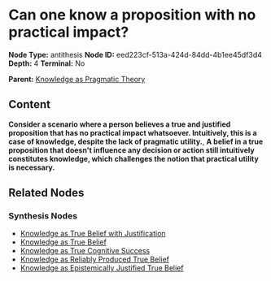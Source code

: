 # Can one know a proposition with no practical impact?

**Node Type:** antithesis
**Node ID:** eed223cf-513a-424d-84dd-4b1ee45df3d4
**Depth:** 4
**Terminal:** No

**Parent:** [Knowledge as Pragmatic Theory](knowledge-as-pragmatic-theory-synthesis-0f2a662c-ba38-4203-bcd0-be57a67312d0.md)

## Content

**Consider a scenario where a person believes a true and justified proposition that has no practical impact whatsoever. Intuitively, this is a case of knowledge, despite the lack of pragmatic utility.**, **A belief in a true proposition that doesn't influence any decision or action still intuitively constitutes knowledge, which challenges the notion that practical utility is necessary.**

## Related Nodes

### Synthesis Nodes

- [Knowledge as True Belief with Justification](knowledge-as-true-belief-with-justification-synthesis-5a8e4d40-3908-4e8c-b370-4667ed05e534.md)
- [Knowledge as True Belief](knowledge-as-true-belief-synthesis-8c25994d-d9d0-4769-b25e-b87db418fe5a.md)
- [Knowledge as True Cognitive Success](knowledge-as-true-cognitive-success-synthesis-3b2aa220-0206-49f3-9eb8-ffd390eae40d.md)
- [Knowledge as Reliably Produced True Belief](knowledge-as-reliably-produced-true-belief-synthesis-ce39e58f-83e5-404b-bd2d-e03cc0d7637c.md)
- [Knowledge as Epistemically Justified True Belief](knowledge-as-epistemically-justified-true-belief-synthesis-7af71849-7bf9-413d-bf74-f4055a7a7efc.md)
